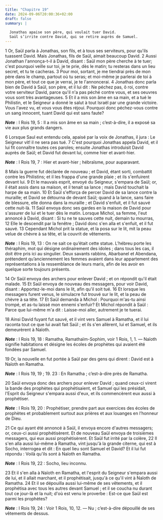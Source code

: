 ```yaml
---
title: "Chapitre 19"
date: 2024-09-06T20:00:36+02:00
draft: false
summary: |
  
  Jonathas apaise son père, qui voulait tuer David.
  Saül s’irrite contre David, qui se retire auprès de Samuel.
---
```



1 Or, Saül parla à Jonathas, son fils, et à tous ses serviteurs, pour qu'ils tuassent David. Mais Jonathas, fils de Saül, aimait beaucoup David. 2 Aussi Jonathan l'annonça-t-il à David, disant : Saül mon père cherche à te tuer; c'est pourquoi veille sur toi, je te prie, dès le matin; tu resteras dans un lieu secret, et tu te cacheras. 3 Pour moi, sortant, je me tiendrai près de mon père dans le champ, partout où tu seras; et moi-même je parlerai de toi à mon père, et tout ce que je verrai, je te l'annoncerai. 4 Jonathas donc parla bien de David à Saül, son père, et il lui dit : Ne péchez pas, ô roi, contre votre serviteur David, parce qu'il n'a pas péché contre vous, et ses oeuvres vous sont très avantageuses. 5 Et il a mis son âme en sa main, et a tué le Philistin, et le Seigneur a donné le salut à tout Israël par une grande victoire. Vous l'avez vu, et vous vous êtes réjoui. Pourquoi donc péchez-vous contre un sang innocent, tuant David qui est sans faute?

***Note*** :  I Rois 19, 5 : Il a mis son âme en sa main ; c’est-à-dire, il a exposé sa vie aux plus grands dangers.

6 Lorsque Saul eut entendu cela, apaisé par la voix de Jonathas, il jura : Le Seigneur vit! il ne sera pas tué. 7 C'est pourquoi Jonathas appela David, et il lui fit connaître toutes ces paroles; ensuite Jonathas introduisit David auprès de Saül; et David fut devant lui, comme hier et avant-hier.

***Note*** :  I Rois 19, 7 : Hier et avant-hier ; hébraïsme, pour auparavant.


8 Mais la guerre fut déclarée de nouveau ; et David, étant sorti, combattit contre les Philistins; et il les frappa d'une grande plaie ; et ils s'enfuirent devant lui. 9 Et le mauvais esprit, envoyé du Seigneur, s'empara de Saül; or, il était assis dans sa maison, et il tenait sa lance ; mais David touchait la harpe de sa main. 10 Et Saül s'efforça de percer David de sa lance contre la muraille; et David se détourna de devant Saül; quand à la lance, sans faire de blessure, elle donna dans la muraille ; et David s'enfuit, et il fut sauvé cette nuit-là. 11 Saül envoya donc ses gardes en la maison de David pour s'assurer de lui et le tuer dès le matin. Lorsque Michol, sa femme, l'eut annoncé à David, disant : Si tu ne te sauves cette nuit, demain tu mourras, 12 Elle le descendit par la fenêtre ; David donc s'en alla et s'enfuit, et il fut sauvé. 13 Cependant Michol prit la statue, et la posa sur le lit, mit la peau velue de chèvre à sa tête, et la couvrit de vêtements.

***Note*** :  I Rois 19, 13 : On ne sait ce qu’était cette statue. L’hébreu porte les théraphim, mot qui désigne ordinairement des idoles ; dans tous les cas, il doit être pris ici au singulier. Deux savants rabbins, Abarbanel et Abendana, prétendent qu’anciennement les femmes avaient dans leur appartement des représentations à la ressemblance de leurs maris, afin de les avoir en quelque sorte toujours présents.

14 Or Saül envoya des archers pour enlever David ; et on répondit qu'il était malade. 15 Et Saül envoya de nouveau des messagers, pour voir David, disant : Apportez-le-moi dans le lit, afin qu'il soit tué. 16 Et lorsque les messagers furent venus, le simulacre fut trouvé sur le lit, et la peau de chèvre à sa tête. 17 Et Saül demanda à Michol : Pourquoi m'as-tu ainsi trompé, et as-tu laissé mon ennemi s'enfuir? Et Michol répondit à Saül : Parce que lui-même m'a dit : Laisse-moi aller, autrement je te tuerai.


18 Ainsi David fuyant fut sauvé, et il vint vers Samuel à Ramatha, et il lui raconta tout ce que lui avait fait Saül ; et ils s'en allèrent, lui et Samuel, et ils demeurèrent à Naïoth.

***Note*** :  I Rois 19, 18 : Ramatha, Ramathaïm-Sophim, voir 1 Rois, 1, 1. ― Naïoth signifie habitations et désigne les écoles de prophètes qui avaient été fondées par Samuel.

19 Or, la nouvelle en fut portée à Saül par des gens qui dirent : David est à Naïoth en Ramatha.

***Note*** :  I Rois 19, 19 ; 19. 23 : En Ramatha ; c’est-à-dire près de Ramatha.

20 Saül envoya donc des archers pour enlever David ; quand ceux-ci virent la bande des prophètes qui prophétisaient, et Samuel qui les présidait, l'Esprit du Seigneur s'empara aussi d'eux, et ils commencèrent eux aussi à prophétiser.

***Note*** :  I Rois 19, 20 : Prophétiser, prendre part aux exercices des écoles de prophètes et probablement surtout aux prières et aux louanges en l’honneur de Dieu.

21 Ce qui ayant été annoncé à Saül, il envoya encore d'autres messagers; or, ceux-ci aussi prophétisèrent. Et de nouveau Saül envoya de troisièmes messagers, qui eux aussi prophétisèrent. Et Saül fut irrité par la colère, 22 Il s'en alla aussi lui-même à Ramatha, vint jusqu'à la grande citerne, qui est à Socho, interrogea et dit : En quel lieu sont Samuel et David? Et il lui fut répondu : Voilà qu'ils sont à Naïoth en Ramatha.

***Note*** :  I Rois 19, 22 : Socho, lieu inconnu.

23 Et il s'en alla à Naïoth en Ramatha, et l'esprit du Seigneur s'empara aussi de lui, et il allait marchant, et il prophétisait, jusqu'à ce qu'il vint à Naïoth de Ramatha. 24 Et il se dépouilla aussi lui-même de ses vêtements, et il prophétisa avec tous les autres devant Samuel ; et il se coucha nu durant tout ce jour-là et la nuit; d'où est venu le proverbe : Est-ce que Saül est parmi les prophètes?

***Note*** :  I Rois 19, 24 : Voir 1 Rois, 10, 12. ― Nu ; c’est-à-dire dépouillé de ses vêtements de dessus.

